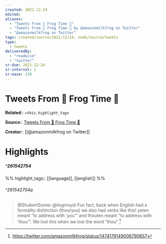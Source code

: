 ```yaml
---
created: 2021-12-24
edited:
aliases:
  - "Tweets From 🐸 Frog Time 🐸"
  - "Tweets From 🐸 Frog Time 🐸 by @amazonmilkfrog on Twitter"
  - "@amazonmilkfrog on Twitter"
tags: created/source/2021/12/24, node/source/tweets
type: 
  - tweets
deliveredBy: 
  - "readwise"
  - "twitter"
sr-due: 2021-12-24
sr-interval: 2
sr-ease: 230
---
```

# Tweets From 🐸 Frog Time 🐸

**Related**:: 
*`=this.highlight_tags`*

**Source**:: [Tweets From 🐸 Frog Time 🐸](https://twitter.com/amazonmilkfrog)

**Creator**:: [[@amazonmilkfrog on Twitter]]

# Highlights
##### ^261542754

  
%%
highlight_tags:: [[language]], [[english]]
%%

###### ^261542754q

> @ShubertSomer @itsginnydi Fun fact, back when English had a formality distinction (thou/you) we also had verbs like this! yeten meant “to address with ‘you’” and thouten meant “to address with ‘thou’”. We lost this when we lost the word “thou” 
  [^261542754]

[^261542754]: https://twitter.com/amazonmilkfrog/status/1474179149006790657

